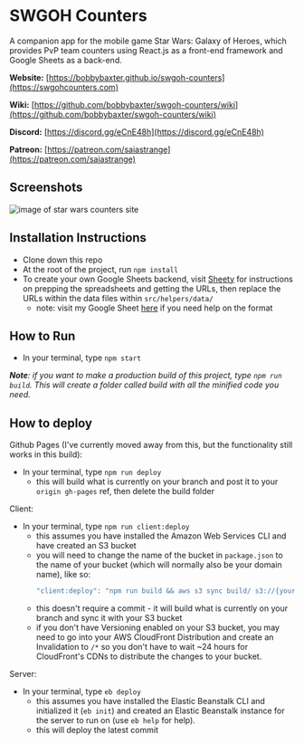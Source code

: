 # SWGOH Counters
A companion app for the mobile game Star Wars: Galaxy of Heroes, which provides PvP team counters using React.js as a front-end framework and Google Sheets as a back-end.

**Website:** [https://bobbybaxter.github.io/swgoh-counters](https://swgohcounters.com)

**Wiki:** [https://github.com/bobbybaxter/swgoh-counters/wiki](https://github.com/bobbybaxter/swgoh-counters/wiki)

**Discord:** [https://discord.gg/eCnE48h](https://discord.gg/eCnE48h)

**Patreon:** [https://patreon.com/saiastrange](https://patreon.com/saiastrange)

## Screenshots
![image of star wars counters site](https://raw.githubusercontent.com/bobbybaxter/swgoh-counters/master/src/assets/screenshot2.png)

## Installation Instructions
- Clone down this repo
- At the root of the project, run `npm install`
- To create your own Google Sheets backend, visit [Sheety](https://sheety.co/) for instructions on prepping the spreadsheets and getting the URLs, then replace the URLs within the data files within `src/helpers/data/`
  - note: visit my Google Sheet [here](https://docs.google.com/spreadsheets/d/1RVo7ej1PE06FKkwS1q5_slB9YLLQX3EF-dN98MkFmOM/edit#gid=1364839479) if you need help on the format

## How to Run
- In your terminal, type `npm start`

***Note**: if you want to make a production build of this project, type `npm run build`.  This will create a folder called build with all the minified code you need.*

## How to deploy
Github Pages (I've currently moved away from this, but the functionality still works in this build):
- In your terminal, type `npm run deploy`
  - this will build what is currently on your branch and post it to your `origin gh-pages` ref, then delete the build folder

Client:
- In your terminal, type `npm run client:deploy`
  - this assumes you have installed the Amazon Web Services CLI and have created an S3 bucket
  - you will need to change the name of the bucket in `package.json` to the name of your bucket (which will normally also be your domain name), like so:
    ``` javascript
    "client:deploy": "npm run build && aws s3 sync build/ s3://{yourS3bucketname}"
    ```
  - this doesn't require a commit - it will build what is currently on your branch and sync it with your S3 bucket
  - if you don't have Versioning enabled on your S3 bucket, you may need to go into your AWS CloudFront Distribution and create an Invalidation to `/*` so you don't have to wait ~24 hours for CloudFront's CDNs to distribute the changes to your bucket.

Server:
- In your terminal, type `eb deploy`
  - this assumes you have installed the Elastic Beanstalk CLI and initialized it (`eb init`) and created an Elastic Beanstalk instance for the server to run on (use `eb help` for help).
  - this will deploy the latest commit